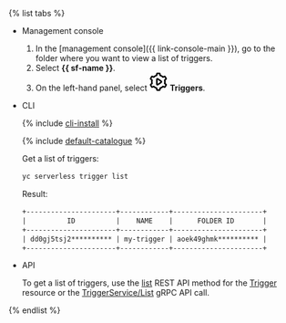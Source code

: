 {% list tabs %}

- Management console

   1. In the [management console]({{ link-console-main }}), go to the folder where you want to view a list of triggers.
   1. Select **{{ sf-name }}**.
   1. On the left-hand panel, select ![image](../../_assets/functions/triggers.svg) **Triggers**.

- CLI

   {% include [cli-install](../cli-install.md) %}

   {% include [default-catalogue](../default-catalogue.md) %}

   Get a list of triggers:

   ```bash
   yc serverless trigger list
   ```

   Result:

   ```text
   +----------------------+------------+----------------------+
   |          ID          |    NAME    |      FOLDER ID       |
   +----------------------+------------+----------------------+
   | dd0gj5tsj2********** | my-trigger | aoek49ghmk********** |
   +----------------------+------------+----------------------+
   ```

- API

   To get a list of triggers, use the [list](../../functions/triggers/api-ref/Trigger/list.md) REST API method for the [Trigger](../../functions/triggers/api-ref/Trigger/index.md) resource or the [TriggerService/List](../../functions/triggers/api-ref/grpc/trigger_service.md#List) gRPC API call.

{% endlist %}
